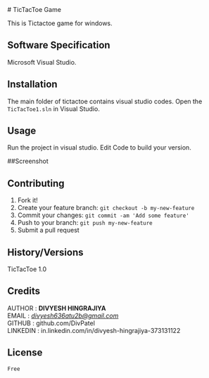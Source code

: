 <snippet>
  <content>
# TicTacToe Game

This is Tictactoe game for windows.


## Software Specification

Microsoft Visual Studio.

## Installation

The main folder of tictactoe contains visual studio codes. Open the `TicTacToe1.sln` in Visual Studio.


## Usage

Run the project in visual studio. Edit Code to build your version.

##Screenshot


## Contributing

1. Fork it!
2. Create your feature branch: `git checkout -b my-new-feature`
3. Commit your changes: `git commit -am 'Add some feature'`
4. Push to your branch: `git push my-new-feature`
5. Submit a pull request

## History/Versions

TicTacToe 1.0

## Credits

AUTHOR : **DIVYESH HINGRAJIYA**<br />
EMAIL : *divyesh636atu2b@gmail.com*<br />
GITHUB : github.com/DivPatel<br />
LINKEDIN : in.linkedin.com/in/divyesh-hingrajiya-373131122

## License

	Free

></content>
  <tabTrigger></tabTrigger>
</snippet>
